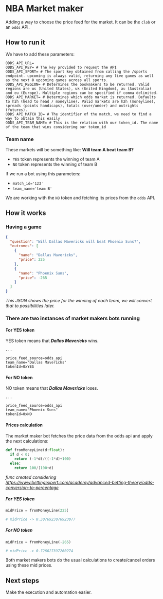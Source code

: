 # NBA Market maker

Adding a way to choose the price feed for the market. It can be the `clob` or an `odds` API.

## How to run it

We have to add these parameters:
```env
ODDS_API_URL= 
ODDS_API_KEY= # The key provided to request the API
ODDS_API_SPORT= # The sport key obtained from calling the /sports endpoint. upcoming is always valid, returning any live games as well as the next 8 upcoming games across all sports.
ODDS_API_REGION= # Determines the bookmakers to be returned. Valid regions are us (United States), uk (United Kingdom), au (Australia) and eu (Europe). Multiple regions can be specified if comma delimited.
ODDS_API_MARKET= # Determines which odds market is returned. Defaults to h2h (head to head / moneyline). Valid markets are h2h (moneyline), spreads (points handicaps), totals (over/under) and outrights (futures).
ODDS_API_MATCH_ID= # The identifier of the match, we need to find a way to obtain this easily
ODDS_API_TEAM_NAME= # This is the relation with our token_id. The name of the team that wins considering our token_id
```

### Team name

These markets will be something like: **Will team A beat team B?**

- `YES` token represents the winning of team A
- `NO` token represents the winning of team B

If we run a bot using this parameters:

- `match_id='123'`
- `team_name='team B'`

We are working with the `NO` token and fetching its prices from the `odds` API.

## How it works

### Having a game

```json
{
  "question": "Will Dallas Mavericks will beat Phoenix Suns?",
  "outcomes": [
    {
      "name": "Dallas Mavericks",
      "price": 225
    },
    {
      "name": "Phoenix Suns",
      "price": -265
    }
  ]
}
```
*This JSON shows the price for the winning of each team, we will convert that to possibilities later.*

### There are two instances of market makers bots running

#### For YES token

YES token means that ***Dallas Mavericks*** wins.

```env
...

price_feed_source=odds_api
team_name="Dallas Mavericks"
tokenId=0xYES
```


#### For NO token

NO token means that ***Dallas Mavericks*** loses.

```env
...

price_feed_source=odds_api
team_name="Phoenix Suns"
tokenId=0xNO
```

#### Prices calculation

The market maker bot fetches the price data from the odds api and apply the next calculations:

```python
def fromMoneyLine(d:float):
  if d < 0:
    return (-1*d)/((-1*d)+100)
  else:
    return 100/(100+d)
```

*func created considering https://www.bettingexpert.com/academy/advanced-betting-theory/odds-conversion-to-percentage*

##### For YES token

```python
midPrice = fromMoneyLine(225)

# midPrice -> 0.3076923076923077
```


##### For NO token

```python
midPrice = fromMoneyLine(-265)

# midPrice -> 0.726027397260274
```

Both market makers bots do the usual calculations to create/cancel orders using these mid prices.

## Next steps

Make the execution and automation easier.